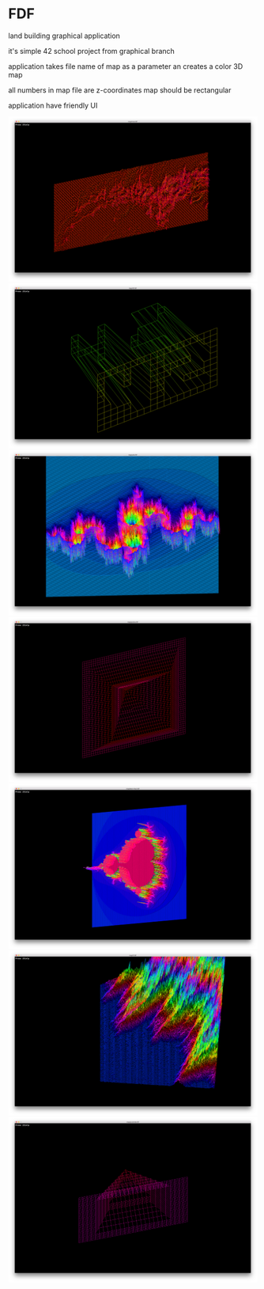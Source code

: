 # FDF
land building graphical application

it's simple 42 school project from graphical branch

application takes file name of map as a parameter
an creates a color 3D map

all numbers in map file are z-coordinates
map should be rectangular

application have friendly UI

![a:](https://github.com/Ultraparalon/FDF/raw/master/screenshots/scr1.png)
![a:](https://github.com/Ultraparalon/FDF/raw/master/screenshots/scr2.png)
![a:](https://github.com/Ultraparalon/FDF/raw/master/screenshots/scr3.png)
![a:](https://github.com/Ultraparalon/FDF/raw/master/screenshots/scr4.png)
![a:](https://github.com/Ultraparalon/FDF/raw/master/screenshots/scr5.png)
![a:](https://github.com/Ultraparalon/FDF/raw/master/screenshots/scr6.png)
![a:](https://github.com/Ultraparalon/FDF/raw/master/screenshots/scr7.png)

